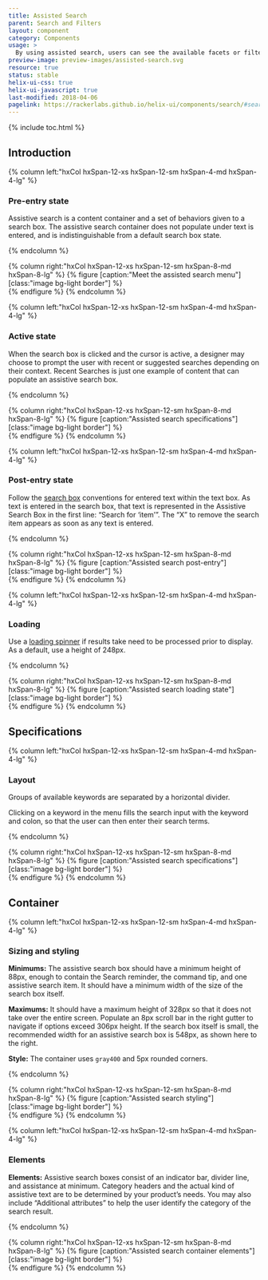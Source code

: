 ```yaml
---
title: Assisted Search
parent: Search and Filters
layout: component
category: Components
usage: >
  By using assisted search, users can see the available facets or filters within the search field and construct their own search criteria.
preview-image: preview-images/assisted-search.svg
resource: true
status: stable
helix-ui-css: true
helix-ui-javascript: true
last-modified: 2018-04-06
pagelink: https://rackerlabs.github.io/helix-ui/components/search/#search-assistance
---
```


{% include toc.html %}

<section class="static-section" markdown="1">

## Introduction

<div class="hxRow" markdown="1">

{% column left:"hxCol hxSpan-12-xs hxSpan-12-sm hxSpan-4-md hxSpan-4-lg" %}

### Pre-entry state


Assistive search is a content container and a set of behaviors given to a search box. The assistive search container does not populate under text is entered, and is indistinguishable from a default search box state.

{% endcolumn %}

{% column right:"hxCol hxSpan-12-xs hxSpan-12-sm hxSpan-8-md hxSpan-8-lg" %}
{% figure [caption:"Meet the assisted search menu"] [class:"image bg-light border"] %}
<embed src="{{site.url}}/assets/images/components/search-and-filters/search-assisted/assisted-search-pre-entry.png" width="566"/>
{% endfigure %}
{% endcolumn %}

</div>

</section>

<section class="static-section" markdown="1">

<div class="hxRow" markdown="1">

{% column left:"hxCol hxSpan-12-xs hxSpan-12-sm hxSpan-4-md hxSpan-4-lg" %}

### Active state

When the search box is clicked and the cursor is active, a designer may choose to prompt the user with recent or suggested searches depending on their context. Recent Searches is just one example of content that can populate an assistive search box.

{% endcolumn %}

{% column right:"hxCol hxSpan-12-xs hxSpan-12-sm hxSpan-8-md hxSpan-8-lg" %}
{% figure [caption:"Assisted search specifications"] [class:"image bg-light border"] %}
<embed src="{{site.url}}/assets/images/components/search-and-filters/search-assisted/assisted-search-active.png" width="633"/>
{% endfigure %}
{% endcolumn %}

</div>

<section class="static-section" markdown="1">

<div class="hxRow" markdown="1">

{% column left:"hxCol hxSpan-12-xs hxSpan-12-sm hxSpan-4-md hxSpan-4-lg" %}

### Post-entry state

Follow the [search box]({{site.baseurl}}/components/search.html) conventions for entered text within the text box. As text is entered in the search box, that text is represented in the Assistive Search Box in the first line: “Search for ‘item’”. The “X” to remove the search item appears as soon as any text is entered.

{% endcolumn %}

{% column right:"hxCol hxSpan-12-xs hxSpan-12-sm hxSpan-8-md hxSpan-8-lg" %}
{% figure [caption:"Assisted search post-entry"] [class:"image bg-light border"] %}
<embed src="{{site.url}}/assets/images/components/search-and-filters/search-assisted/assisted-search-post-entry.png" width="633"/>
{% endfigure %}
{% endcolumn %}

</div>

</section>

<div class="hxRow" markdown="1">

{% column left:"hxCol hxSpan-12-xs hxSpan-12-sm hxSpan-4-md hxSpan-4-lg" %}

### Loading

Use a [loading spinner]({{site.baseurl}}/components/loading-indicators.html) if results take need to be processed prior to display. As a default, use a height of 248px.

{% endcolumn %}

{% column right:"hxCol hxSpan-12-xs hxSpan-12-sm hxSpan-8-md hxSpan-8-lg" %}
{% figure [caption:"Assisted search loading state"] [class:"image bg-light border"] %}
<embed src="{{site.url}}/assets/images/components/search-and-filters/search-assisted/assisted-search-loading-state.png" width="566"/>
{% endfigure %}
{% endcolumn %}

</div>

</section>

## Specifications

<section class="static-section" markdown="1">

<div class="hxRow" markdown="1">

{% column left:"hxCol hxSpan-12-xs hxSpan-12-sm hxSpan-4-md hxSpan-4-lg" %}

### Layout

Groups of available keywords are separated by a horizontal divider.

Clicking on a keyword in the menu fills the search input with the keyword and colon, so that the user can then enter their search terms.

{% endcolumn %}

{% column right:"hxCol hxSpan-12-xs hxSpan-12-sm hxSpan-8-md hxSpan-8-lg" %}
{% figure [caption:"Assisted search specifications"] [class:"image bg-light border"] %}
<embed src="{{site.url}}/assets/images/components/search-and-filters/search-assisted/assisted-search-layout-specifications.png" width="633"/>
{% endfigure %}
{% endcolumn %}

</div>

</section>

<section class="static-section" markdown="1">

## Container

<div class="hxRow" markdown="1">

{% column left:"hxCol hxSpan-12-xs hxSpan-12-sm hxSpan-4-md hxSpan-4-lg" %}

### Sizing and styling

**Minimums:** The assistive search box should have a minimum height of 88px, enough to contain the Search reminder, the command tip, and one assistive search item. It should have a minimum width of the size of the search box itself.

**Maximums:** It should have a maximum height of 328px so that it does not take over the entire screen. Populate an 8px scroll bar in the right gutter to navigate if options exceed 306px height. If the search box itself is small, the recommended width for an assistive search box is 548px, as shown here to the right.

**Style:** The container uses `gray400` and 5px rounded corners.

{% endcolumn %}

{% column right:"hxCol hxSpan-12-xs hxSpan-12-sm hxSpan-8-md hxSpan-8-lg" %}
{% figure [caption:"Assisted search styling"] [class:"image bg-light border"] %}
<embed src="{{site.url}}/assets/images/components/search-and-filters/search-assisted/assisted-search-container.png" width="648"/>
{% endfigure %}
{% endcolumn %}

</div>

</section>

<section class="static-section" markdown="1">

<div class="hxRow" markdown="1">

{% column left:"hxCol hxSpan-12-xs hxSpan-12-sm hxSpan-4-md hxSpan-4-lg" %}

### Elements

**Elements:** Assistive search boxes consist of an indicator bar, divider line, and assistance at minimum. Category headers and the actual kind of assistive text are to be determined by your product’s needs. You may also include “Additional attributes” to help the user identify the category of the search result.

{% endcolumn %}

{% column right:"hxCol hxSpan-12-xs hxSpan-12-sm hxSpan-8-md hxSpan-8-lg" %}
{% figure [caption:"Assisted search container elements"] [class:"image bg-light border"] %}
<embed src="{{site.url}}/assets/images/components/search-and-filters/search-assisted/assisted-search-container-elements.png" width="788"/>
{% endfigure %}
{% endcolumn %}

</div>

</section>

<!-- Commented out because search pills were put on hold for this pattern. 2/6/18-EN

<section class="static-section" markdown="1">

<div class="hxRow" markdown="1">

{% column left:"hxCol hxSpan-12-xs hxSpan-12-sm hxSpan-4-md hxSpan-4-lg" %}

### Hover and focus

The user can click on a search result or use their up and down arrow keys to traverse items in the drop-down list.

Clicking on a search result item, or pressing the enter key when a result item has focus will close the drop-down menu and execute the search using the selected item.

{% endcolumn %}

{% column right:"hxCol hxSpan-12-xs hxSpan-12-sm hxSpan-8-md hxSpan-8-lg" %}
{% figure [caption:"Assisted search results specifications"] [class:"image bg-light border"] %}
<embed src="{{site.url}}/assets/images/components/search-and-filters/search-assisted/assisted-search-hover-and-focus.png" width="548"/>
{% endfigure %}
{% endcolumn %}
</div>

</section>

<section class="static-section" markdown="1">

<div class="hxRow" markdown="1">
{% column left:"hxCol hxSpan-12-xs hxSpan-12-sm hxSpan-4-md hxSpan-4-lg" %}

### Active keyword

When a keyword is in active use, but the query has not been completed with search criteria.

{% endcolumn %}

{% column right:"hxCol hxSpan-12-xs hxSpan-12-sm hxSpan-8-md hxSpan-8-lg" %}
{% figure [caption:"Assisted search results - active state"] [class:"image bg-light border"] %}
<embed src="{{site.url}}/assets/images/components/search-and-filters/search-assisted/assisted-search-active-keyword.png" width="548/>
{% endfigure %}
{% endcolumn %}
</div>

</section>

<section class="static-section" markdown="1">

<div class="hxRow" markdown="1">
{% column left:"hxCol hxSpan-12-xs hxSpan-12-sm hxSpan-4-md hxSpan-4-lg" %}

### Active keyword + no terms

Do not apply the gray background color if keyed entries have not formed a complete query string.

{% endcolumn %}

{% column right:"hxCol hxSpan-12-xs hxSpan-12-sm hxSpan-8-md hxSpan-8-lg" %}
{% figure [caption:"Cyan search pills are used to display the active state."] [class:"image bg-light border"] %}
<embed src="{{site.url}}/assets/images/components/search-and-filters/search-assisted/assisted-search-active-and-entering-terms.png" width="548"/>
{% endfigure %}
{% endcolumn %}

</div>

</section>

<section class="static-section" markdown="1">

<div class="hxRow" markdown="1">
{% column left:"hxCol hxSpan-12-xs hxSpan-12-sm hxSpan-4-md hxSpan-4-lg" %}

### Completed search

When the user has typed the key and term and pressed enter, the search is completed and the gray pill shape surrounds the query.

{% endcolumn %}

{% column right:"hxCol hxSpan-12-xs hxSpan-12-sm hxSpan-8-md hxSpan-8-lg" %}
{% figure [caption:"Gray search pills are used to display the complete state."] [class:"image bg-light border"] %}
<embed src="{{site.url}}/assets/images/components/search-and-filters/search-assisted/assisted-search-completed-search.png" width="548"/>
{% endfigure %}
{% endcolumn %}

</div>

</section>

<section class="static-section" markdown="1">

<div class="hxRow" markdown="1">
{% column left:"hxCol hxSpan-12-xs hxSpan-12-sm hxSpan-4-md hxSpan-4-lg" %}

### Deleting terms

Use backspace to delete a single character and not the entire query or search pill.

{% endcolumn %}

{% column right:"hxCol hxSpan-12-xs hxSpan-12-sm hxSpan-8-md hxSpan-8-lg" %}
{% figure [caption:"Backspace deletes single characters, and not the entire set."] [class:"image bg-light border"] %}
<embed src="{{site.url}}/assets/images/components/search-and-filters/search-assisted/assisted-search-deleting-terms.png" width="548"/>
{% endfigure %}
{% endcolumn %}

</div>

</section>
-->

<!--- No Usage details --->
